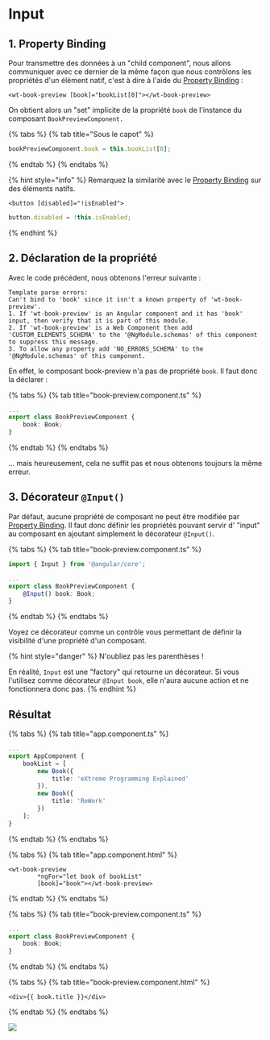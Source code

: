 # Input

## 1. Property Binding

Pour transmettre des données à un "child component", nous allons communiquer avec ce dernier de la même façon que nous contrôlons les propriétés d'un élément natif, c'est à dire à l'aide du [Property Binding](../composants/property-binding.md) :

```markup
<wt-book-preview [book]="bookList[0]"></wt-book-preview>
```

On obtient alors un "set" implicite de la propriété `book` de l'instance du composant `BookPreviewComponent.`

{% tabs %}
{% tab title="Sous le capot" %}
```typescript
bookPreviewComponent.book = this.bookList[0];
```
{% endtab %}
{% endtabs %}

{% hint style="info" %}
Remarquez la similarité avec le [Property Binding](../composants/property-binding.md) sur des éléments natifs.

```markup
<button [disabled]="!isEnabled">
```

```typescript
button.disabled = !this.isEnabled;
```
{% endhint %}

## 2. Déclaration de la propriété

Avec le code précédent, nous obtenons l'erreur suivante :

```text
Template parse errors:
Can't bind to 'book' since it isn't a known property of 'wt-book-preview'.
1. If 'wt-book-preview' is an Angular component and it has 'book' input, then verify that it is part of this module.
2. If 'wt-book-preview' is a Web Component then add 'CUSTOM_ELEMENTS_SCHEMA' to the '@NgModule.schemas' of this component to suppress this message.
3. To allow any property add 'NO_ERRORS_SCHEMA' to the '@NgModule.schemas' of this component.
```

En effet, le composant book-preview n'a pas de propriété `book`. Il faut donc la déclarer :

{% tabs %}
{% tab title="book-preview.component.ts" %}
```typescript
...
export class BookPreviewComponent {
    book: Book;
}
```
{% endtab %}
{% endtabs %}

... mais heureusement, cela ne suffit pas et nous obtenons toujours la même erreur.

## 3. Décorateur `@Input()`

Par défaut, aucune propriété de composant ne peut être modifiée par [Property Binding](../composants/property-binding.md). Il faut donc définir les propriétés pouvant servir d' "input" au composant en ajoutant simplement le décorateur `@Input()`.

{% tabs %}
{% tab title="book-preview.component.ts" %}
```typescript
import { Input } from '@angular/core';

...
export class BookPreviewComponent {
    @Input() book: Book;
}
```
{% endtab %}
{% endtabs %}

Voyez ce décorateur comme un contrôle vous permettant de définir la visibilité d'une propriété d'un composant.

{% hint style="danger" %}
N'oubliez pas les parenthèses !

En réalité, `Input` est une "factory" qui retourne un décorateur. Si vous l'utilisez comme décorateur `@Input book`, elle n'aura aucune action et ne fonctionnera donc pas.
{% endhint %}

## Résultat

{% tabs %}
{% tab title="app.component.ts" %}
```typescript
...
export AppComponent {
    bookList = [
        new Book({
            title: 'eXtreme Programming Explained'
        }),
        new Book({
            title: 'ReWork'
        })
    ];
}
```
{% endtab %}
{% endtabs %}

{% tabs %}
{% tab title="app.component.html" %}
```markup
<wt-book-preview
        *ngFor="let book of bookList"
        [book]="book"></wt-book-preview>
```
{% endtab %}
{% endtabs %}

{% tabs %}
{% tab title="book-preview.component.ts" %}
```typescript
...
export class BookPreviewComponent {
    book: Book;
}
```
{% endtab %}
{% endtabs %}

{% tabs %}
{% tab title="book-preview.component.html" %}
```markup
<div>{{ book.title }}</div>
```
{% endtab %}
{% endtabs %}

![](../../.gitbook/assets/component-interaction-input.jpg)

